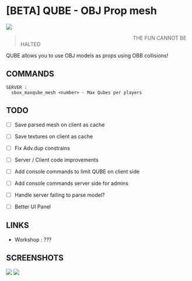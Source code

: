 # [BETA] QUBE - OBJ Prop mesh
![](https://i.imgur.com/PL0FRnq.gif)
> ⠀⠀⠀⠀⠀⠀⠀⠀⠀⠀⠀⠀⠀⠀⠀⠀⠀⠀⠀⠀⠀⠀⠀⠀⠀⠀⠀⠀⠀⠀THE FUN CANNOT BE HALTED

QUBE allows you to use OBJ models as props using OBB collisions!
## COMMANDS
```
SERVER :
  sbox_maxqube_mesh <number> - Max Qubes per players
```

## TODO
- [ ] Save parsed mesh on client as cache
- [ ] Save textures on client as cache

- [ ] Fix Adv.dup constrains
- [ ] Server / Client code improvements
- [ ] Add console commands to limit QUBE on client side
- [ ] Add console commands server side for admins
- [ ] Handle server failing to parse model?
- [ ] Better UI Panel

## LINKS
- Workshop : ???

## SCREENSHOTS
![](https://i.imgur.com/5p3USX0.png)
![](https://i.imgur.com/fc4tl7K.png)
